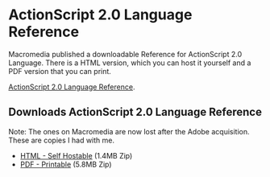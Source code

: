 # ActionScript 2.0 Language Reference

Macromedia published a downloadable Reference for ActionScript 2.0 Language. There is a HTML version, which you can host it yourself and a PDF version that you can print.

[ActionScript 2.0 Language Reference](https://archives.oinam.com/as2/).

## Downloads ActionScript 2.0 Language Reference

Note: The ones on Macromedia are now lost after the Adobe acquisition. These are copies I had with me.

- [HTML - Self Hostable](https://cdn.oinam.com/zip/AS2-html.zip) (1.4MB Zip)
- [PDF - Printable](https://cdn.oinam.com/zip/AS2-pdf.zip) (5.8MB Zip)
